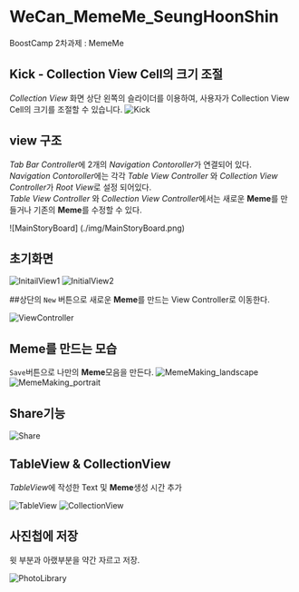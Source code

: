 # WeCan_MemeMe_SeungHoonShin
BoostCamp 2차과제 : MemeMe


## Kick - Collection View Cell의 크기 조절
*Collection View* 화면 상단 왼쪽의 슬라이더를 이용하여, 사용자가 Collection View Cell의 크기를 조절할 수 있습니다.
![Kick](./img/Kick.gif)


## view 구조

*Tab Bar Controller*에 2개의 *Navigation Contoroller*가 연결되어 있다.  
*Navigation Contoroller*에는 각각 *Table View Controller* 와 *Collection View Controller*가 *Root View*로 설정 되어있다.  
*Table View Controller* 와 *Collection View Controller*에서는 새로운 **Meme**를 만들거나 기존의 **Meme**를 수정할 수 있다. 

![MainStoryBoard] (./img/MainStoryBoard.png)

## 초기화면
![InitailView1](./img/InitailView1.png) ![InitialView2](./img/InitialView2.png)


##상단의 `New` 버튼으로 새로운 **Meme**를 만드는 View Controller로 이동한다.

![ViewController](./img/ViewController.png)

## Meme를 만드는 모습
 `Save`버튼으로 나만의 **Meme**모음을 만든다.
![MemeMaking_landscape](./img/MemeMaking_landscape.png) ![MemeMaking_portrait](./img/MemeMaking_portrait.png)

## Share기능
![Share](./img/Share.png)

## TableView & CollectionView

*TableView*에 작성한 Text 및 **Meme**생성 시간 추가

![TableView](./img/TableView.png) ![CollectionView](./img/CollectionView)


## 사진첩에 저장

윗 부분과 아랬부분을 약간 자르고 저장.

![PhotoLibrary](./img/PhotoLibrary.png)



